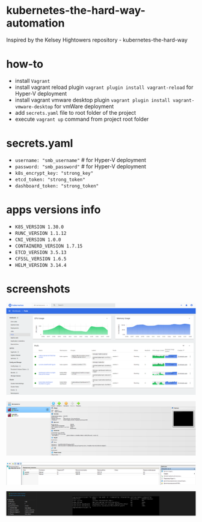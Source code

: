# kubernetes-the-hard-way-automation
Inspired by the Kelsey Hightowers repository - kubernetes-the-hard-way

# how-to
* install `Vagrant`
* install vagrant reload plugin `vagrant plugin install vagrant-reload` for Hyper-V deployment
* install vagrant vmware desktop plugin `vagrant plugin install vagrant-vmware-desktop` for vmWare deployment
* add `secrets.yaml` file to root folder of the project
* execute `vagrant up` command from project root folder

# secrets.yaml
* `username: "smb_username"`        # for Hyper-V deployment
* `password: "smb_password"`        # for Hyper-V deployment
* `k8s_encrypt_key: "strong_key"`
* `etcd_token: "strong_token"`
* `dashboard_token: "strong_token"`

# apps versions info
* `K8S_VERSION 1.30.0`
* `RUNC_VERSION 1.1.12`
* `CNI_VERSION 1.0.0`
* `CONTAINERD_VERSION 1.7.15`
* `ETCD_VERSION 3.5.13`
* `CFSSL_VERSION 1.6.5`
* `HELM_VERSION 3.14.4`

# screenshots
![k8s-dashboard](./docs/screenshots/01_dashboard.png)

![k8s-virtua-lbox](./docs/screenshots/02_virtua-lbox.png)  

![k8s-hyper-v](./docs/screenshots/03_hyper-v.png)

![k8s-vm-ware](./docs/screenshots/04_vm-ware.png)